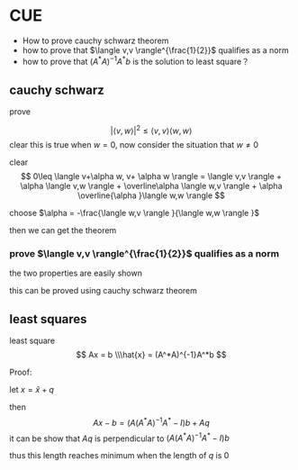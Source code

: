 # CUE
- How to prove cauchy schwarz theorem
- how to prove that $\langle v,v \rangle^{\frac{1}{2}}$ qualifies as a norm
- how to prove that $(A^*A)^{-1}A^*b$ is the solution to least square？
## cauchy schwarz
prove

$$
|\langle v,w \rangle|^2 \leq \langle v,v \rangle \langle w,w \rangle 
$$
clear this is true when $w=0$, now consider the situation  that $w\neq0$

clear
$$
0\leq \langle v+\alpha w, v+ \alpha w \rangle  = \langle v,v \rangle + \alpha \langle v,w \rangle + \overline\alpha \langle w,v \rangle + \alpha \overline{\alpha }\langle w,w \rangle 
$$

choose $\alpha = -\frac{\langle w,v \rangle }{\langle w,w \rangle }$

then we can get the theorem

### prove $\langle v,v \rangle^{\frac{1}{2}}$ qualifies as a norm
the two properties are easily shown

this can be proved using cauchy schwarz theorem

## least squares
least square 
$$
Ax = b
\\\hat{x} = (A^*A)^{-1}A^*b
$$

Proof:

let $x = \hat{x} +q$

then 
$$
Ax-b = (A(A^*A)^{-1}A^*-I)b+Aq
$$
it can be show that $Aq$ is perpendicular to $(A(A^*A)^{-1}A^*-I)b$

thus this length reaches minimum when the length of $q$ is 0
